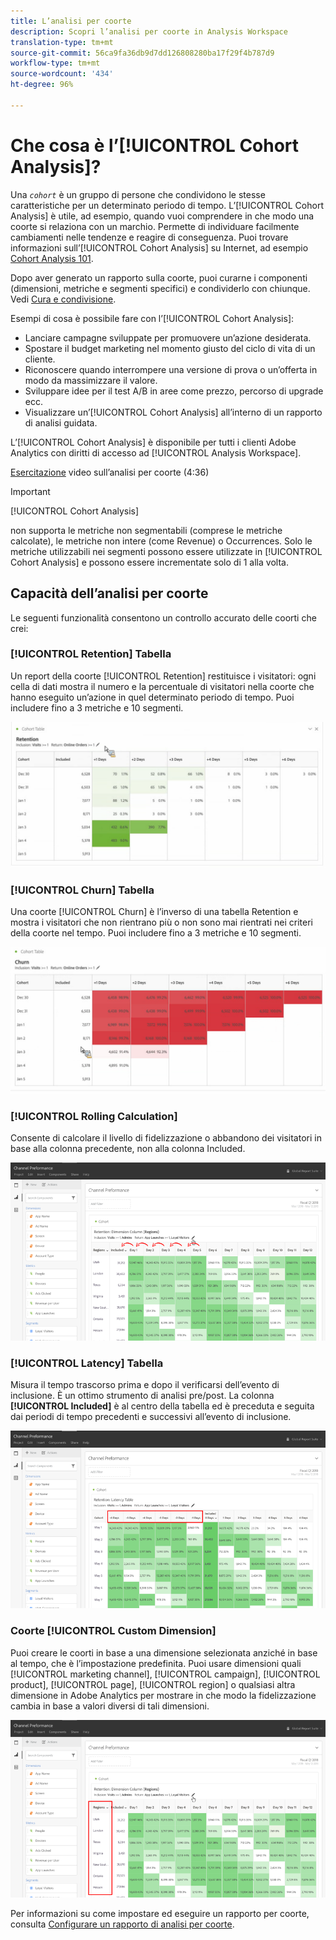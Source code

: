 ```yaml
---
title: L’analisi per coorte
description: Scopri l’analisi per coorte in Analysis Workspace
translation-type: tm+mt
source-git-commit: 56ca9fa36db9d7dd126808280ba17f29f4b787d9
workflow-type: tm+mt
source-wordcount: '434'
ht-degree: 96%

---
```



# Che cosa è l’[!UICONTROL Cohort Analysis]?

Una *`cohort`* è un gruppo di persone che condividono le stesse caratteristiche per un determinato periodo di tempo. L’[!UICONTROL Cohort Analysis] è utile, ad esempio, quando vuoi comprendere in che modo una coorte si relaziona con un marchio. Permette di individuare facilmente cambiamenti nelle tendenze e reagire di conseguenza. Puoi trovare informazioni sull’[!UICONTROL Cohort Analysis] su Internet, ad esempio [Cohort Analysis 101](https://en.wikipedia.org/wiki/Cohort_analysis).

Dopo aver generato un rapporto sulla coorte, puoi curarne i componenti (dimensioni, metriche e segmenti specifici) e condividerlo con chiunque. Vedi [Cura e condivisione](/help/analyze/analysis-workspace/curate-share/curate.md).

Esempi di cosa è possibile fare con l’[!UICONTROL Cohort Analysis]:

* Lanciare campagne sviluppate per promuovere un’azione desiderata.
* Spostare il budget marketing nel momento giusto del ciclo di vita di un cliente.
* Riconoscere quando interrompere una versione di prova o un’offerta in modo da massimizzare il valore.
* Sviluppare idee per il test A/B in aree come prezzo, percorso di upgrade ecc.
* Visualizzare un’[!UICONTROL Cohort Analysis] all’interno di un rapporto di analisi guidata.

L’[!UICONTROL Cohort Analysis] è disponibile per tutti i clienti Adobe Analytics con diritti di accesso ad [!UICONTROL Analysis Workspace].

[Esercitazione](https://docs.adobe.com/content/help/en/analytics-learn/tutorials/analysis-workspace/cohort-analysis/cohort-analysis-workspace.html) video sull’analisi per coorte (4:36)

>[!IMPORTANT]
>
>[!UICONTROL Cohort Analysis]
>
>non supporta le metriche non segmentabili (comprese le metriche calcolate), le metriche non intere (come Revenue) o Occurrences. Solo le metriche utilizzabili nei segmenti possono essere utilizzate in
>[!UICONTROL Cohort Analysis] e possono essere incrementate solo di 1 alla volta.

## Capacità dell’analisi per coorte

Le seguenti funzionalità consentono un controllo accurato delle coorti che crei:

### [!UICONTROL Retention] Tabella

Un report della coorte [!UICONTROL Retention] restituisce i visitatori: ogni cella di dati mostra il numero e la percentuale di visitatori nella coorte che hanno eseguito un’azione in quel determinato periodo di tempo. Puoi includere fino a 3 metriche e 10 segmenti.

![](assets/retention-report.png)

### [!UICONTROL Churn] Tabella

Una coorte [!UICONTROL Churn] è l’inverso di una tabella Retention e mostra i visitatori che non rientrano più o non sono mai rientrati nei criteri della coorte nel tempo. Puoi includere fino a 3 metriche e 10 segmenti.

![](assets/churn-report.png)

### [!UICONTROL Rolling Calculation]

Consente di calcolare il livello di fidelizzazione o abbandono dei visitatori in base alla colonna precedente, non alla colonna Included.

![](assets/cohort-rolling-calculation.png)

### [!UICONTROL Latency] Tabella

Misura il tempo trascorso prima e dopo il verificarsi dell’evento di inclusione. È un ottimo strumento di analisi pre/post. La colonna **[!UICONTROL Included]** è al centro della tabella ed è preceduta e seguita dai periodi di tempo precedenti e successivi all’evento di inclusione.

![](assets/cohort-latency.png)

### Coorte [!UICONTROL Custom Dimension]

Puoi creare le coorti in base a una dimensione selezionata anziché in base al tempo, che è l’impostazione predefinita. Puoi usare dimensioni quali [!UICONTROL marketing channel], [!UICONTROL campaign], [!UICONTROL product], [!UICONTROL page], [!UICONTROL region] o qualsiasi altra dimensione in Adobe Analytics per mostrare in che modo la fidelizzazione cambia in base a valori diversi di tali dimensioni.

![](assets/cohort-customizable-cohort-row.png)

Per informazioni su come impostare ed eseguire un rapporto per coorte, consulta [Configurare un rapporto di analisi per coorte](/help/analyze/analysis-workspace/visualizations/cohort-table/t-cohort.md).

